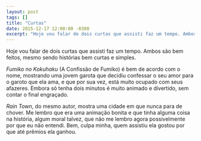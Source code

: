 ```yaml
---
layout: post
tags: []
title: "Curtas"
date: 2015-12-17 12:00:00 -0300
excerpt: "Hoje vou falar de dois curtas que assisti faz um tempo. Ambos são bem feitos, mesmo sendo histórias bem curtas e simples."
---
```


Hoje vou falar de dois curtas que assisti faz um tempo. Ambos são bem feitos, mesmo
sendo histórias bem curtas e simples.

*Fumiko no Kokuhaku* (A Confissão de Fumiko) é bem de acordo com o nome, mostrando
uma jovem garota que decidiu confessar o seu amor para o garoto que ela ama, e que
por sua vez, está muito ocupado com seus afazeres. Embora só tenha dois minutos
é muito animado e divertido, sem contar o final engraçado.

*Rain Town*, do mesmo autor, mostra uma cidade em que nunca para de chover. Me
lembro que era uma animação bonita e que tinha alguma coisa na história, algum
moral talvez, que não me lembro agora possivelmente por que eu não entendi.
Bem, culpa minha, quem assistiu ela gostou por que até prêmios ela ganhou.
